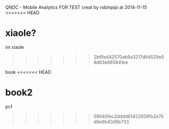 QNDC -   Mobile Analytics FOR TEST
creat by robinpipi at 2014-11-15
<<<<<<< HEAD

xiaole?
=======
im xiaole
>>>>>>> 2b6fa442570ab9a3217d64529e58d63e665841ee
 
 
 book
<<<<<<< HEAD
 
 book2
=======
 pc1
>>>>>>> 59040fec2dddd61422659fb2e70d6e6b43d5b733
